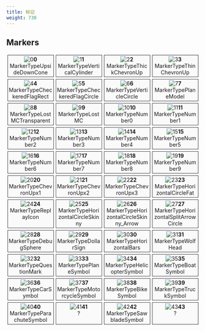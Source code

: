 ```yaml
---
title: 标记
weight: 730
---
```


Markers
-----

<!-- _loc1_.map((name, idx) => `<div class="marker"><span><img src="/markers/${name}.png" alt="${name}"> ${idx}<br>${name}</div>`).join('\n') -->

<style text="text/css">
.markers {
    display:grid;
    grid-template-columns: repeat(auto-fill, 25%);
}

.marker {
    padding: 2.5px;
    margin: 2.5px;
    border: 1px solid #333;
    background-color: #fafafa;
    position: relative
}

.marker span {
    display: block;
    text-align: center;
    bottom: 2.5px;
    left: 2.5px;
    right: 2.5px;
    word-wrap: break-word;
}

.marker img {
    max-height: 200px;
}
</style>

<div class="markers">
<div class="marker"><span><img src="/markers/0.png" alt="0"><strong>0</strong><br>MarkerTypeUpsideDownCone</span></div>
<div class="marker"><span><img src="/markers/1.png" alt="1"><strong>1</strong><br>MarkerTypeVerticalCylinder</span></div>
<div class="marker"><span><img src="/markers/2.png" alt="2"><strong>2</strong><br>MarkerTypeThickChevronUp</span></div>
<div class="marker"><span><img src="/markers/3.png" alt="3"><strong>3</strong><br>MarkerTypeThinChevronUp</span></div>
<div class="marker"><span><img src="/markers/4.png" alt="4"><strong>4</strong><br>MarkerTypeCheckeredFlagRect</span></div>
<div class="marker"><span><img src="/markers/5.png" alt="5"><strong>5</strong><br>MarkerTypeCheckeredFlagCircle</span></div>
<div class="marker"><span><img src="/markers/6.png" alt="6"><strong>6</strong><br>MarkerTypeVerticleCircle</span></div>
<div class="marker"><span><img src="/markers/7.png" alt="7"><strong>7</strong><br>MarkerTypePlaneModel</span></div>
<div class="marker"><span><img src="/markers/8.png" alt="8"><strong>8</strong><br>MarkerTypeLostMCTransparent</span></div>
<div class="marker"><span><img src="/markers/9.png" alt="9"><strong>9</strong><br>MarkerTypeLostMC</span></div>
<div class="marker"><span><img src="/markers/10.png" alt="10"><strong>10</strong><br>MarkerTypeNumber0</span></div>
<div class="marker"><span><img src="/markers/11.png" alt="11"><strong>11</strong><br>MarkerTypeNumber1</span></div>
<div class="marker"><span><img src="/markers/12.png" alt="12"><strong>12</strong><br>MarkerTypeNumber2</span></div>
<div class="marker"><span><img src="/markers/13.png" alt="13"><strong>13</strong><br>MarkerTypeNumber3</span></div>
<div class="marker"><span><img src="/markers/14.png" alt="14"><strong>14</strong><br>MarkerTypeNumber4</span></div>
<div class="marker"><span><img src="/markers/15.png" alt="15"><strong>15</strong><br>MarkerTypeNumber5</span></div>
<div class="marker"><span><img src="/markers/16.png" alt="16"><strong>16</strong><br>MarkerTypeNumber6</span></div>
<div class="marker"><span><img src="/markers/17.png" alt="17"><strong>17</strong><br>MarkerTypeNumber7</span></div>
<div class="marker"><span><img src="/markers/18.png" alt="18"><strong>18</strong><br>MarkerTypeNumber8</span></div>
<div class="marker"><span><img src="/markers/19.png" alt="19"><strong>19</strong><br>MarkerTypeNumber9</span></div>
<div class="marker"><span><img src="/markers/20.png" alt="20"><strong>20</strong><br>MarkerTypeChevronUpx1</span></div>
<div class="marker"><span><img src="/markers/21.png" alt="21"><strong>21</strong><br>MarkerTypeChevronUpx2</span></div>
<div class="marker"><span><img src="/markers/22.png" alt="22"><strong>22</strong><br>MarkerTypeChevronUpx3</span></div>
<div class="marker"><span><img src="/markers/23.png" alt="23"><strong>23</strong><br>MarkerTypeHorizontalCircleFat</span></div>
<div class="marker"><span><img src="/markers/24.png" alt="24"><strong>24</strong><br>MarkerTypeReplayIcon</span></div>
<div class="marker"><span><img src="/markers/25.png" alt="25"><strong>25</strong><br>MarkerTypeHorizontalCircleSkinny</span></div>
<div class="marker"><span><img src="/markers/26.png" alt="26"><strong>26</strong><br>MarkerTypeHorizontalCircleSkinny_Arrow</span></div>
<div class="marker"><span><img src="/markers/27.png" alt="27"><strong>27</strong><br>MarkerTypeHorizontalSplitArrowCircle</span></div>
<div class="marker"><span><img src="/markers/28.png" alt="28"><strong>28</strong><br>MarkerTypeDebugSphere</span></div>
<div class="marker"><span><img src="/markers/29.png" alt="29"><strong>29</strong><br>MarkerTypeDollarSign</span></div>
<div class="marker"><span><img src="/markers/30.png" alt="30"><strong>30</strong><br>MarkerTypeHorizontalBars</span></div>
<div class="marker"><span><img src="/markers/31.png" alt="31"><strong>31</strong><br>MarkerTypeWolfHead</span></div>
<div class="marker"><span><img src="/markers/32.png" alt="32"><strong>32</strong><br>MarkerTypeQuestionMark</span></div>
<div class="marker"><span><img src="/markers/33.png" alt="33"><strong>33</strong><br>MarkerTypePlaneSymbol</span></div>
<div class="marker"><span><img src="/markers/34.png" alt="34"><strong>34</strong><br>MarkerTypeHelicopterSymbol</span></div>
<div class="marker"><span><img src="/markers/35.png" alt="35"><strong>35</strong><br>MarkerTypeBoatSymbol</span></div>
<div class="marker"><span><img src="/markers/36.png" alt="36"><strong>36</strong><br>MarkerTypeCarSymbol</span></div>
<div class="marker"><span><img src="/markers/37.png" alt="37"><strong>37</strong><br>MarkerTypeMotorcycleSymbol</span></div>
<div class="marker"><span><img src="/markers/38.png" alt="38"><strong>38</strong><br>MarkerTypeBikeSymbol</span></div>
<div class="marker"><span><img src="/markers/39.png" alt="39"><strong>39</strong><br>MarkerTypeTruckSymbol</span></div>
<div class="marker"><span><img src="/markers/40.png" alt="40"><strong>40</strong><br>MarkerTypeParachuteSymbol</span></div>
<div class="marker"><span><img src="/markers/41.png" alt="41"><strong>41</strong><br>?</span></div>
<div class="marker"><span><img src="/markers/42.png" alt="42"><strong>42</strong><br>MarkerTypeSawbladeSymbol</span></div>
<div class="marker"><span><img src="/markers/43.png" alt="43"><strong>43</strong><br>?</span></div>
</div>